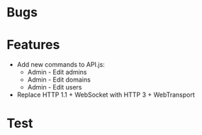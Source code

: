 # Bugs

# Features

- Add new commands to API.js:
  - Admin - Edit admins
  - Admin - Edit domains
  - Admin - Edit users
- Replace HTTP 1.1 + WebSocket with HTTP 3 + WebTransport

# Test
